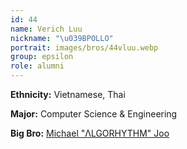 ```yaml
---
id: 44
name: Verich Luu
nickname: "\u039BPOLLO"
portrait: images/bros/44vluu.webp
group: epsilon
role: alumni
---
```


**Ethnicity:** Vietnamese, Thai

**Major:** Computer Science & Engineering

**Big Bro:** [Michael "ΛLGORHYTHM" Joo](23mjoo)
